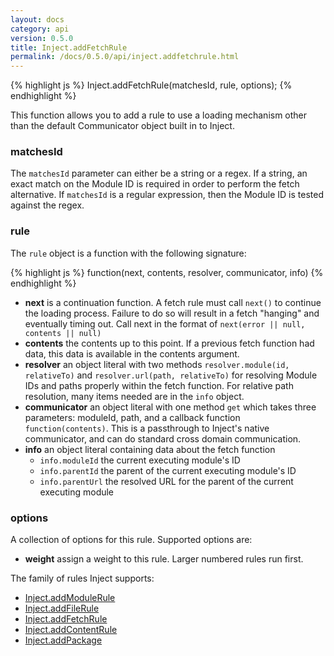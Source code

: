 ```yaml
---
layout: docs
category: api
version: 0.5.0
title: Inject.addFetchRule
permalink: /docs/0.5.0/api/inject.addfetchrule.html
---
```


{% highlight js %}
Inject.addFetchRule(matchesId, rule, options);
{% endhighlight %}

This function allows you to add a rule to use a loading mechanism other than the default Communicator object built in to Inject.

### matchesId
The `matchesId` parameter can either be a string or a regex. If a string, an exact match on the Module ID is required in order to perform the fetch alternative. If `matchesId` is a regular expression, then the Module ID is tested against the regex.

### rule
The `rule` object is a function with the following signature:

{% highlight js %}
function(next, contents, resolver, communicator, info)
{% endhighlight %}

* **next** is a continuation function. A fetch rule must call `next()` to continue the loading process. Failure to do so will result in a fetch "hanging" and eventually timing out. Call next in the format of `next(error || null, contents || null)`
* **contents** the contents up to this point. If a previous fetch function had data, this data is available in the contents argument.
* **resolver** an object literal with two methods `resolver.module(id, relativeTo)` and `resolver.url(path, relativeTo)` for resolving Module IDs and paths properly within the fetch function. For relative path resolution, many items needed are in the `info` object.
* **communicator** an object literal with one method `get` which takes three parameters: moduleId, path, and a callback function `function(contents)`. This is a passthrough to Inject's native communicator, and can do standard cross domain communication.
* **info** an object literal containing data about the fetch function
  * `info.moduleId` the current executing module's ID
  * `info.parentId` the parent of the current executing module's ID
  * `info.parentUrl` the resolved URL for the parent of the current executing module

### options
A collection of options for this rule. Supported options are:

* **weight** assign a weight to this rule. Larger numbered rules run first.

The family of rules Inject supports:

* [Inject.addModuleRule](/docs/0.5.0/api/inject.addmodulerule.html)
* [Inject.addFileRule](/docs/0.5.0/api/inject.addfilerule.html)
* [Inject.addFetchRule](/docs/0.5.0/api/inject.addfetchrule.html)
* [Inject.addContentRule](/docs/0.5.0/api/inject.addcontentrule.html)
* [Inject.addPackage](/docs/0.5.0/api/inject.addpackage.html)
